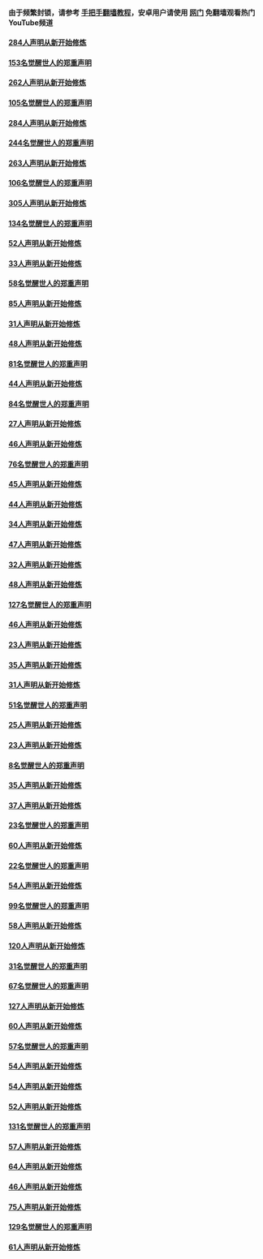 #### 由于频繁封锁，请参考 [手把手翻墙教程](https://github.com/gfw-breaker/guides/wiki/)，安卓用户请使用 [网门](https://github.com/gfw-breaker/nogfw/blob/master/dl.md?t=04131801) 免翻墙观看热门YouTube频道 

#### [284人声明从新开始修炼](../pages/91/423296.md?t=04131801) 

#### [153名觉醒世人的郑重声明](../pages/91/423295.md?t=04131801) 

#### [262人声明从新开始修炼](../pages/91/423004.md?t=04131801) 

#### [105名觉醒世人的郑重声明](../pages/91/423003.md?t=04131801) 

#### [284人声明从新开始修炼](../pages/91/422707.md?t=04131801) 

#### [244名觉醒世人的郑重声明](../pages/91/422706.md?t=04131801) 

#### [263人声明从新开始修炼](../pages/91/422553.md?t=04131801) 

#### [106名觉醒世人的郑重声明](../pages/91/422552.md?t=04131801) 

#### [305人声明从新开始修炼](../pages/91/422153.md?t=04131801) 

#### [134名觉醒世人的郑重声明](../pages/91/422152.md?t=04131801) 

#### [52人声明从新开始修炼](../pages/91/421846.md?t=04131801) 

#### [33人声明从新开始修炼](../pages/91/421804.md?t=04131801) 

#### [58名觉醒世人的郑重声明](../pages/91/421845.md?t=04131801) 

#### [85人声明从新开始修炼](../pages/91/421769.md?t=04131801) 

#### [31人声明从新开始修炼](../pages/91/421763.md?t=04131801) 

#### [48人声明从新开始修炼](../pages/91/421605.md?t=04131801) 

#### [81名觉醒世人的郑重声明](../pages/91/421656.md?t=04131801) 

#### [44人声明从新开始修炼](../pages/91/421544.md?t=04131801) 

#### [84名觉醒世人的郑重声明](../pages/91/421543.md?t=04131801) 

#### [27人声明从新开始修炼](../pages/91/421465.md?t=04131801) 

#### [46人声明从新开始修炼](../pages/91/421454.md?t=04131801) 

#### [76名觉醒世人的郑重声明](../pages/91/421453.md?t=04131801) 

#### [45人声明从新开始修炼](../pages/91/421452.md?t=04131801) 

#### [44人声明从新开始修炼](../pages/91/421422.md?t=04131801) 

#### [34人声明从新开始修炼](../pages/91/421322.md?t=04131801) 

#### [47人声明从新开始修炼](../pages/91/421264.md?t=04131801) 

#### [32人声明从新开始修炼](../pages/91/421225.md?t=04131801) 

#### [48人声明从新开始修炼](../pages/91/421202.md?t=04131801) 

#### [127名觉醒世人的郑重声明](../pages/91/421224.md?t=04131801) 

#### [46人声明从新开始修炼](../pages/91/421203.md?t=04131801) 

#### [23人声明从新开始修炼](../pages/91/421138.md?t=04131801) 

#### [35人声明从新开始修炼](../pages/91/421122.md?t=04131801) 

#### [31人声明从新开始修炼](../pages/91/421081.md?t=04131801) 

#### [51名觉醒世人的郑重声明](../pages/91/421080.md?t=04131801) 

#### [25人声明从新开始修炼](../pages/91/421020.md?t=04131801) 

#### [23人声明从新开始修炼](../pages/91/420884.md?t=04131801) 

#### [8名觉醒世人的郑重声明](../pages/91/420883.md?t=04131801) 

#### [35人声明从新开始修炼](../pages/91/420809.md?t=04131801) 

#### [37人声明从新开始修炼](../pages/91/420766.md?t=04131801) 

#### [23名觉醒世人的郑重声明](../pages/91/420765.md?t=04131801) 

#### [60人声明从新开始修炼](../pages/91/420727.md?t=04131801) 

#### [22名觉醒世人的郑重声明](../pages/91/420726.md?t=04131801) 

#### [54人声明从新开始修炼](../pages/91/420529.md?t=04131801) 

#### [99名觉醒世人的郑重声明](../pages/91/420528.md?t=04131801) 

#### [58人声明从新开始修炼](../pages/91/420198.md?t=04131801) 

#### [120人声明从新开始修炼](../pages/91/420141.md?t=04131801) 

#### [31名觉醒世人的郑重声明](../pages/91/420197.md?t=04131801) 

#### [67名觉醒世人的郑重声明](../pages/91/420140.md?t=04131801) 

#### [127人声明从新开始修炼](../pages/91/420082.md?t=04131801) 

#### [60人声明从新开始修炼](../pages/91/420081.md?t=04131801) 

#### [57名觉醒世人的郑重声明](../pages/91/420080.md?t=04131801) 

#### [54人声明从新开始修炼](../pages/91/419533.md?t=04131801) 

#### [54人声明从新开始修炼](../pages/91/419532.md?t=04131801) 

#### [52人声明从新开始修炼](../pages/91/419531.md?t=04131801) 

#### [131名觉醒世人的郑重声明](../pages/91/419530.md?t=04131801) 

#### [57人声明从新开始修炼](../pages/91/419430.md?t=04131801) 

#### [64人声明从新开始修炼](../pages/91/419429.md?t=04131801) 

#### [46人声明从新开始修炼](../pages/91/419428.md?t=04131801) 

#### [75人声明从新开始修炼](../pages/91/419427.md?t=04131801) 

#### [129名觉醒世人的郑重声明](../pages/91/419426.md?t=04131801) 

#### [61人声明从新开始修炼](../pages/91/419198.md?t=04131801) 

